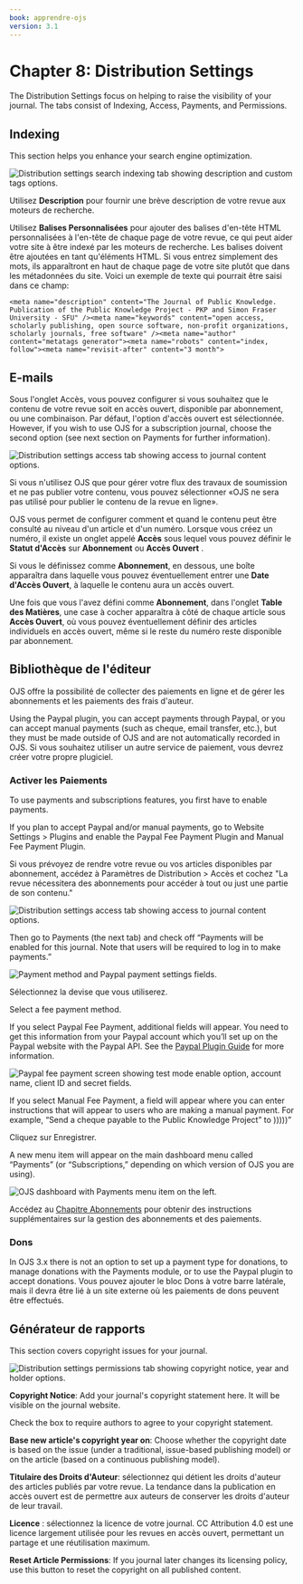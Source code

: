```yaml
---
book: apprendre-ojs
version: 3.1
---
```


# Chapter 8: Distribution Settings

The Distribution Settings focus on helping to raise the visibility of your journal. The tabs consist of Indexing, Access, Payments, and Permissions.

## Indexing

This section helps you enhance your search engine optimization.

![Distribution settings search indexing tab showing description and custom tags options.](./assets/learning-ojs3.1-jm-settings-dist-index.png)

Utilisez **Description** pour fournir une brève description de votre revue aux moteurs de recherche.

Utilisez **Balises Personnalisées** pour ajouter des balises d'en-tête HTML personnalisées à l'en-tête de chaque page de votre revue, ce qui peut aider votre site à être indexé par les moteurs de recherche. Les balises doivent être ajoutées en tant qu'éléments HTML. Si vous entrez simplement des mots, ils apparaîtront en haut de chaque page de votre site plutôt que dans les métadonnées du site. Voici un exemple de texte qui pourrait être saisi dans ce champ:

```
<meta name="description" content="The Journal of Public Knowledge. Publication of the Public Knowledge Project - PKP and Simon Fraser University - SFU" /><meta name="keywords" content="open access, scholarly publishing, open source software, non-profit organizations, scholarly journals, free software" /><meta name="author" content="metatags generator"><meta name="robots" content="index, follow"><meta name="revisit-after" content="3 month">
```

## E-mails

Sous l'onglet Accès, vous pouvez configurer si vous souhaitez que le contenu de votre revue soit en accès ouvert, disponible par abonnement, ou une combinaison. Par défaut, l'option d'accès ouvert est sélectionnée. However, if you wish to use OJS for a subscription journal, choose the second option (see next section on Payments for further information).

![Distribution settings access tab showing access to journal content options.](./assets/learning-ojs3.1-jm-settings-dist-access.png)

Si vous n'utilisez OJS que pour gérer votre flux des travaux de soumission et ne pas publier votre contenu, vous pouvez sélectionner «OJS ne sera pas utilisé pour publier le contenu de la revue en ligne».

OJS vous permet de configurer comment et quand le contenu peut être consulté au niveau d'un article et d'un numéro. Lorsque vous créez un numéro, il existe un onglet appelé **Accès** sous lequel vous pouvez définir le **Statut d'Accès** sur **Abonnement** ou **Accès Ouvert** .

Si vous le définissez comme **Abonnement**, en dessous, une boîte apparaîtra dans laquelle vous pouvez éventuellement entrer une **Date d'Accès Ouvert**, à laquelle le contenu aura un accès ouvert.

Une fois que vous l'avez défini comme **Abonnement**, dans l'onglet **Table des Matières**, une case à cocher apparaîtra à côté de chaque article sous **Accès Ouvert**, où vous pouvez éventuellement définir des articles individuels en accès ouvert, même si le reste du numéro reste disponible par abonnement.

## Bibliothèque de l'éditeur

OJS offre la possibilité de collecter des paiements en ligne et de gérer les abonnements et les paiements des frais d'auteur.

Using the Paypal plugin, you can accept payments through Paypal, or you can accept manual payments (such as cheque, email transfer, etc.), but they must be made outside of OJS and are not automatically recorded in OJS.  Si vous souhaitez utiliser un autre service de paiement, vous devrez créer votre propre plugiciel.

### Activer les Paiements

To use payments and subscriptions features, you first have to enable payments.

If you plan to accept Paypal and/or manual payments, go to Website Settings > Plugins and enable the Paypal Fee Payment Plugin and Manual Fee Payment Plugin.

Si vous prévoyez de rendre votre revue ou vos articles disponibles par abonnement, accédez à Paramètres de Distribution > Accès et cochez "La revue nécessitera des abonnements pour accéder à tout ou just une partie de son contenu."

![Distribution settings access tab showing access to journal content options.](./assets/learning-ojs3.1-jm-settings-dist-access.png)

Then go to Payments (the next tab) and check off “Payments will be enabled for this journal. Note that users will be required to log in to make payments.”

![Payment method and Paypal payment settings fields.](./assets/learning-ojs3.1-jm-settings-dist-pay.png)

Sélectionnez la devise que vous utiliserez.

Select a fee payment method.

If you select Paypal Fee Payment, additional fields will appear.  You need to get this information from your Paypal account which you’ll set up on the Paypal website with the Paypal API. See the [Paypal Plugin Guide](https://docs.pkp.sfu.ca/using-paypal-for-ojs-and-ocs/en/) for more information.

![Paypal fee payment screen showing test mode enable option, account name, client ID and secret fields.](./assets/learning-ojs3.1-jm-settings-dist-paypalsettings.png)

If you select Manual Fee Payment, a field will appear where you can enter instructions that will appear to users who are making a manual payment.  For example, “Send a cheque payable to the Public Knowledge Project” to )))))”

Cliquez sur Enregistrer.

A new menu item will appear on the main dashboard menu called “Payments” (or “Subscriptions,” depending on which version of OJS you are using).

![OJS dashboard with Payments menu item on the left.](./assets/learning-ojs3.1-jm-settings-dist-payments-menu.png)

Accédez au [Chapitre Abonnements](./subscriptions.md) pour obtenir des instructions supplémentaires sur la gestion des abonnements et des paiements.

### Dons

In OJS 3.x there is not an option to set up a payment type for donations, to manage donations with the Payments module, or to use the Paypal plugin to accept donations. Vous pouvez ajouter le bloc Dons à votre barre latérale, mais il devra être lié à un site externe où les paiements de dons peuvent être effectués.

## Générateur de rapports

This section covers copyright issues for your journal.

![Distribution settings permissions tab showing copyright notice, year and holder options.](./assets/learning-ojs3.1-jm-settings-dist-permissions.png)

**Copyright Notice**: Add your journal's copyright statement here. It will be visible on the journal website.

Check the box to require authors to agree to your copyright statement.

**Base new article's copyright year on**: Choose whether the copyright date is based on the issue \(under a traditional, issue-based publishing model\) or on the article \(based on a continuous publishing model\).

**Titulaire des Droits d'Auteur**: sélectionnez qui détient les droits d'auteur des articles publiés par votre revue. La tendance dans la publication en accès ouvert est de permettre aux auteurs de conserver les droits d'auteur de leur travail.

**Licence** : sélectionnez la licence de votre journal. CC Attribution 4.0 est une licence largement utilisée pour les revues en accès ouvert, permettant un partage et une réutilisation maximum.

**Reset Article Permissions**: If you journal later changes its licensing policy, use this button to reset the copyright on all published content.
